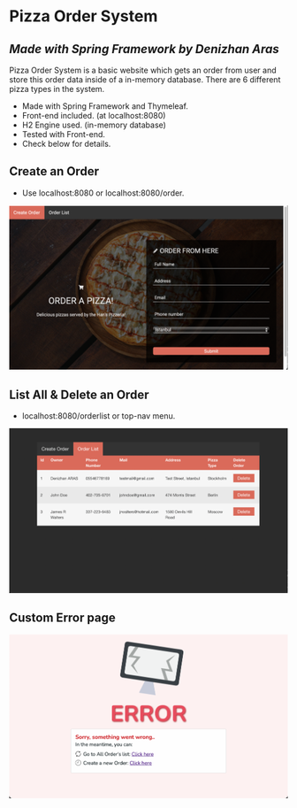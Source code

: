 # Pizza Order System
## _Made with Spring Framework by Denizhan Aras_

Pizza Order System is a basic website which gets an order from user and store this order data inside of a in-memory database. There are 6 different pizza types in the system.

- Made with Spring Framework and Thymeleaf.
- Front-end included. (at localhost:8080)
- H2 Engine used. (in-memory database)
- Tested with Front-end.
- Check below for details.

## Create an Order
- Use localhost:8080 or localhost:8080/order.

![CreateOrder](src/main/resources/images/createorder.png)

## List All & Delete an Order
- localhost:8080/orderlist or top-nav menu.

![OrderList](src/main/resources/images/orderlist.png)

## Custom Error page

![OrderList](src/main/resources/images/error.png)